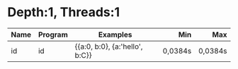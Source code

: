# Depth:1, Threads:1
Name | Program | Examples | Min | Max
--- | --- | --- | ---: | ---:
id | id | {{a:0, b:0}, {a:'hello', b:C}} | 0,0384s | 0,0384s
